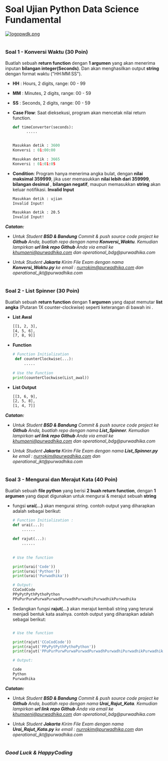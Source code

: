 # Soal Ujian Python Data Science Fundamental

[![logopwdk.png](https://i.postimg.cc/66VC3Rgx/logopwdk.png)](https://postimg.cc/s1XMHB3T)



#

### **Soal 1 - Konversi Waktu (30 Poin)**

Buatlah sebuah __return function__ dengan __1 argumen__ yang akan menerima inputan __bilangan integer(Seconds)__.
Dan akan menghasilkan output __string__ dengan format waktu ("HH:MM:SS").

- __HH__ : Hours, 2 digits, range: 00 - 99
- __MM__ : Minutes, 2 digits, range: 00 - 59
- __SS__ : Seconds, 2 digits, range: 00 - 59

- __Case Flow__: Saat dieksekusi, program akan mencetak nilai return function.


  ```python
  def timeConverter(seconds):
        .....
   
  
  Masukkan detik : 3600
  Konversi : 01:00:00

  Masukkan detik : 3665
  Konversi : 01:01:05
  ```
  
- __Condition__: Program hanya menerima angka bulat, dengan __nilai maksimal 359999__, jika user memasukkan __nilai lebih dari 359999__, __bilangan desimal__ , __bilangan negatif__, maupun memasukkan __string__ akan keluar notifikasi. __Invalid Input__

  ```bash
  Masukkan detik : ujian
  Invalid Input!

  Masukkan detik : 20.5
  Invalid Input!
  ```
_**Catatan:**_

- _Untuk Student __BSD & Bandung__ Commit & push source code project ke __Github__ Anda, buatlah repo dengan nama __Konversi_Waktu__. Kemudian lampirkan __url link repo Github__ Anda via email ke khumaeni@purwadhika.com dan operational_bdg@purwadhika.com_

- _Untuk Student __Jakarta__ Kirim File Exam dengan nama __Konversi_Waktu.py__ ke email : nurrokim@purwadhika.com dan operational_jkt@purwadhika.com_


#

### **Soal 2 - List Spinner (30 Poin)**

Buatlah sebuah __return function__ dengan __1 argumen__ yang dapat memutar __list angka__ (Putaran 1X counter-clockwise) seperti keterangan di bawah ini .
- __List Awal__
    ```bash
    [[1, 2, 3],
    [4, 5, 6],
    [7, 8, 9]]
    ```
    
 - __Function__
 
   ```python
   # Function Initialization
    def counterClockwise(...):
        .....
        
   # Use the Function
   print(counterClockwise(List_awal))
   ```
    
 - __List Output__
 
    ```bash
    [[3, 6, 9],
    [2, 5, 8],
    [1, 4, 7]]
    ```
    
    
_**Catatan:**_

- _Untuk Student __BSD & Bandung__ Commit & push source code project ke __Github__ Anda, buatlah repo dengan nama __List_Spinner__. Kemudian lampirkan __url link repo Github__ Anda via email ke khumaeni@purwadhika.com dan operational_bdg@purwadhika.com_

- _Untuk Student __Jakarta__ Kirim File Exam dengan nama __List_Spinner.py__ ke email : nurrokim@purwadhika.com dan operational_jkt@purwadhika.com_



#

### **Soal 3 - Mengurai dan Merajut Kata (40 Poin)**


Buatlah sebuah __file python__ yang berisi __2 buah return function__, dengan __1 argumen__ yang dapat digunakan untuk mengurai & merajut sebuah __string__



- fungsi __urai(...)__ akan mengurai string. contoh output yang diharapkan adalah sebagai berikut:

    ```python
    # Function Initialization :
    def urai(...):
        ......
     
    def rajut(...):
        ......
        
        
    # Use the function
    
    print(urai('Code'))
    print(urai('Python'))
    print(urai('Purwadhika'))

    # Output:
    CCoCodCode
    PPyPytPythPythoPython
    PPuPurPurwPurwaPurwadPurwadhPurwadhiPurwadhikPurwadhika
    ```

- Sedangkan fungsi __rajut(...)__ akan merajut kembali string yang terurai menjadi bentuk kata asalnya. contoh output yang diharapkan adalah sebagai berikut:

    ```python
    
    # Use the function
    
    print(rajut('CCoCodCode'))
    print(rajut('PPyPytPythPythoPython'))
    print(rajut('PPuPurPurwPurwaPurwadPurwadhPurwadhiPurwadhikPurwadhika'))
    
    # Output:
    
    Code
    Python
    Purwadhika
    ```
    
    
_**Catatan:**_

- _Untuk Student __BSD & Bandung__ Commit & push source code project ke __Github__ Anda, buatlah repo dengan nama __Urai_Rajut_Kata__. Kemudian lampirkan __url link repo Github__ Anda via email ke khumaeni@purwadhika.com dan operational_bdg@purwadhika.com_

- _Untuk Student __Jakarta__ Kirim File Exam dengan nama __Urai_Rajut_Kata.py__ ke email : nurrokim@purwadhika.com dan operational_jkt@purwadhika.com_



#

### *__Good Luck & HappyCoding__* 
